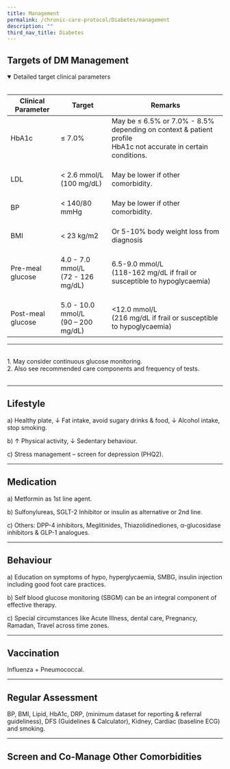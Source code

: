 ```yaml
---
title: Management
permalink: /chronic-care-protocol/Diabetes/management
description: ""
third_nav_title: Diabetes
---
```

## Targets of DM Management 
<details open><summary>Detailed target clinical parameters</summary>
<br>

| Clinical Parameter          | Target                                          | Remarks                                                                                                             |
|-----------------------------|-------------------------------------------------|---------------------------------------------------------------------------------------------------------------------|
| HbA1c                       | ≤ 7.0%                                          | May be ≤ 6.5% or 7.0% - 8.5% depending on context & patient profile<br>HbA1c not accurate in certain conditions.    |
|    <br>LDL                  |    <br>< 2.6 mmol/L (100 mg/dL)                 |    <br>May be lower if other comorbidity.                                                                           |
|    <br>BP                   |    <br>< 140/80 mmHg                            |    <br>May be lower if other comorbidity.                                                                           |
|    <br>BMI                  |    <br>< 23 kg/m2                               |    <br>Or 5-10% body weight loss from diagnosis                                                                     |
|    <br>Pre-meal glucose     |    <br>4.0 -   7.0 mmol/L <br> (72 - 126 mg/dL)      |    <br>6.5-9.0 mmol/L <br>   (118-162 mg/dL if frail or susceptible to hypoglycaemia)                           |
|    <br>Post-meal glucose    |    <br>5.0 - 10.0   mmol/L <br>(90 – 200 mg/dL)     |    <br><12.0   mmol/L <br>(216 mg/dL   if frail or susceptible to hypoglycaemia)                             |
<hr>
<br>1. May consider continuous glucose monitoring.<br> 
2. Also see recommended care components and frequency of tests.
</details>

<br>
<hr>

## Lifestyle

a) Healthy plate, ↓ Fat intake, avoid sugary drinks & food, ↓ Alcohol intake, stop smoking.

b) ↑ Physical activity, ↓ Sedentary behaviour.

c)	 Stress management – screen for depression (PHQ2).
<hr>

## Medication

a)	Metformin as 1st line agent.

b)	Sulfonylureas, SGLT-2 Inhibitor or insulin as alternative or 2nd line.

c)	Others: DPP-4 inhibitors, Meglitinides, Thiazolidinediones, α-glucosidase inhibitors & GLP-1 analogues.

<hr>

## Behaviour

a)	Education on symptoms of hypo, hyperglycaemia, SMBG, insulin injection including good foot care practices.

b) Self blood glucose monitoring (SBGM) can be an integral component of effective therapy.

c) Special circumstances like Acute Illness, dental care, Pregnancy, Ramadan, Travel across time zones.

<hr>

## Vaccination

Influenza + Pneumococcal.

<HR>

## Regular Assessment

BP, BMI, Lipid, HbA1c, DRP, (minimum dataset for reporting & referral guideliness), DFS (Guidelines & Calculator), Kidney, Cardiac (baseline ECG) and smoking.

<hr>

## Screen and Co-Manage Other Comorbidities

